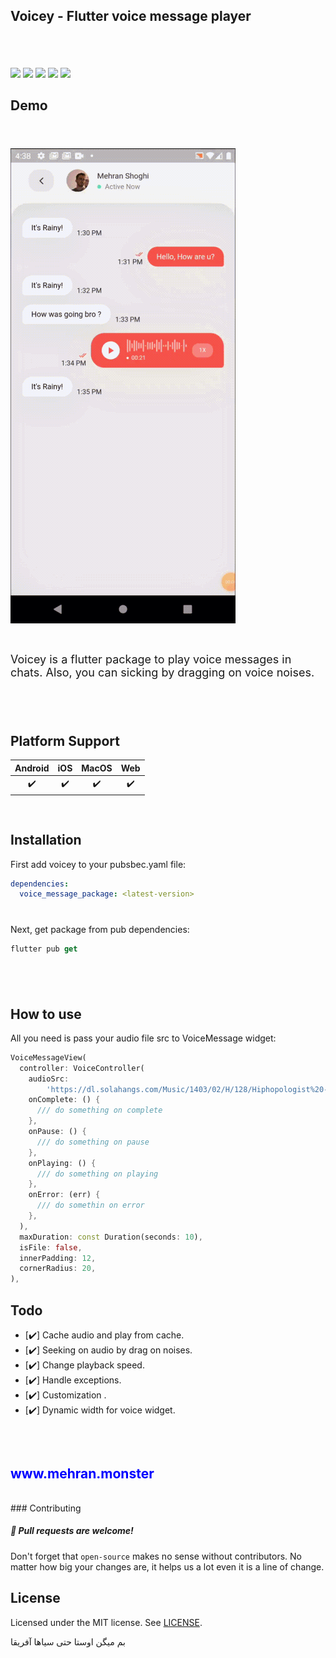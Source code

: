 ## Voicey - Flutter voice message player

<!-- <p align="center">
    <img src="voicey-logos.jpeg" alt="voice message package" width="200" style="border-radius: 50%; overflow:hidden;">
</p> -->
<div style="height:6px;"></div>

<div style="height:32px;"></div>

![](https://img.shields.io/github/license/eldhopaulose/voice_message_player?color=FF5D73&style=for-the-badge)
![](https://img.shields.io/github/languages/code-size/mehranshoqi/voice_message_player?color=6FD08C&label=Size&style=for-the-badge)
![](https://img.shields.io/github/issues/eldhopaulose/voice_message_player?color=E7E393&style=for-the-badge)
![](https://img.shields.io/pub/v/voice_message_package?color=D1F5FF&style=for-the-badge)
![](https://img.shields.io/github/last-commit/eldhopaulose/voice_message_player?color=F0F600&style=for-the-badge)

## Demo

<div style="height:24px;"></div>

![](voice_message_intro.gif)

<div style="height:12px;"></div>
<p style="font-size: 18px" >
Voicey is a flutter package to play voice messages in chats. Also, you can sicking by dragging on voice noises.
</p>
<div style="height:40px;"></div>

## Platform Support

| Android | iOS | MacOS | Web |
| :-----: | :-: | :---: | :-: |
|   ✔️    | ✔️  |  ✔️   | ✔️  |

<div style="height:16px;"></div>

## Installation

First add voicey to your pubsbec.yaml file:

```yml
dependencies:
  voice_message_package: <latest-version>
```

<div style="height:12px;"></div>

Next, get package from pub dependencies:

```dart
flutter pub get
```

<div style="height:40px;"></div>

## How to use

All you need is pass your audio file src to VoiceMessage widget:

```dart
VoiceMessageView(
  controller: VoiceController(
    audioSrc:
        'https://dl.solahangs.com/Music/1403/02/H/128/Hiphopologist%20-%20Shakkak%20%28128%29.mp3',
    onComplete: () {
      /// do something on complete
    },
    onPause: () {
      /// do something on pause
    },
    onPlaying: () {
      /// do something on playing
    },
    onError: (err) {
      /// do somethin on error
    },
  ),
  maxDuration: const Duration(seconds: 10),
  isFile: false,
  innerPadding: 12,
  cornerRadius: 20,
),
```

## Todo

- [✔️] Cache audio and play from cache.
- [✔️] Seeking on audio by drag on noises.
- [✔️] Change playback speed.
- [✔️] Handle exceptions.
- [✔️] Customization .
- [✔️] Dynamic width for voice widget.

<div style="height:32px;"></div>


<h2>
<a style="text-decoration: none; color: #0000ff" href="https://mehran.monster/">www.mehran.monster</a>
</h2>

<div style="height:16px;"></div>
### Contributing

##### :beer: Pull requests are welcome!

Don't forget that `open-source` makes no sense without contributors. No matter how big your changes are, it helps us a lot even it is a line of change.

## License

Licensed under the MIT license. See [LICENSE](https://github.com/mehranshoqi/voice_message_player/blob/master/LICENSE "LICENSE").

بم میگن اوستا حتی سیاها آفریقا
